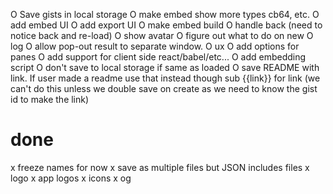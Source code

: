 O Save gists in local storage
O make embed show more types cb64, etc.
O add embed UI
O add export UI
O make embed build
O handle back (need to notice back and re-load)
O show avatar
  O figure out what to do on new
O log
O allow pop-out result to separate window.
O ux
O add options for panes
O add support for client side react/babel/etc...
O add embedding script
O don't save to local storage if same as loaded
O save README with link. If user made a readme use that instead though sub {{link}} for link
  (we can't do this unless we double save on create as we need to know the gist id to make the link)

# done
x freeze names for now
x save as multiple files but JSON includes files
x logo
  x app logos
  x icons
  x og
